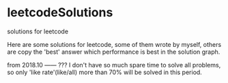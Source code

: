 # leetcodeSolutions
solutions for leetcode

Here are some solutions for leetcode, some of them wrote by myself, others are copy the 'best' answer which performance is best 
in the solution graph. 

from 2018.10 —— ???  I don't have so much spare time to solve all problems, so only 'like rate'(like/all) more than 70% will be solved in this period.
